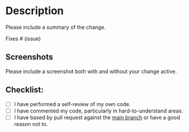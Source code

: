 # Description

Please include a summary of the change.

Fixes # (issue)

## Screenshots

Please include a screenshot both with and without your change active.

## Checklist:

- [ ] I have performed a self-review of my own code.
- [ ] I have commented my code, particularly in hard-to-understand areas.
- [ ] I have based by pull request against the [main branch](https://github.com/loathers/ChIT/tree/main) or have a good reason not to.
